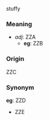 stuffy
### Meaning
+ _adj_: ZZA
    + __eg__: ZZB

### Origin

ZZC

### Synonym

__eg__: ZZD

+ ZZE


